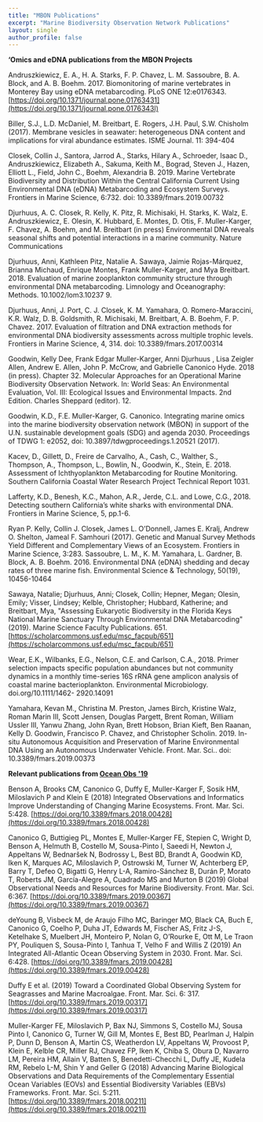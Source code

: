 ```yaml
---
title: "MBON Publications"
excerpt: "Marine Biodiversity Observation Network Publications"
layout: single
author_profile: false
---
```

**‘Omics and eDNA publications from the MBON Projects**

Andruszkiewicz, E. A., H. A. Starks, F. P. Chavez, L. M. Sassoubre, B. A. Block, and A. B. Boehm. 2017\. Biomonitoring of marine vertebrates in Monterey Bay using eDNA metabarcoding. PLoS ONE 12:e0176343\. [https://doi.org/10.1371/journal.pone.01763431](https://doi.org/10.1371/journal.pone.0176343l)

Biller, S.J., L.D. McDaniel, M. Breitbart, E. Rogers, J.H. Paul, S.W. Chisholm (2017). Membrane vesicles in seawater: heterogeneous DNA content and implications for viral abundance estimates. ISME Journal. 11: 394-404

Closek, Collin J., Santora, Jarrod A., Starks, Hilary A., Schroeder, Isaac D., Andruszkiewicz, Elizabeth A., Sakuma, Keith M., Bograd, Steven J., Hazen, Elliott L., Field, John C., Boehm, Alexandria B. 2019\. Marine Vertebrate Biodiversity and Distribution Within the Central California Current Using Environmental DNA (eDNA) Metabarcoding and Ecosystem Surveys. Frontiers in Marine Science, 6:732\. doi: 10.3389/fmars.2019.00732

Djurhuus, A. C. Closek, R. Kelly, K. Pitz, R. Michisaki, H. Starks, K. Walz, E. Andruszkiewicz, E. Olesin, K. Hubbard, E. Montes, D. Otis, F. Muller-Karger, F. Chavez, A. Boehm, and M. Breitbart (in press) Environmental DNA reveals seasonal shifts and potential interactions in a marine community. Nature Communications

Djurhuus, Anni, Kathleen Pitz, Natalie A. Sawaya, Jaimie Rojas-Márquez, Brianna Michaud, Enrique Montes, Frank Muller-Karger, and Mya Breitbart. 2018\. Evaluation of marine zooplankton community structure through environmental DNA metabarcoding. Limnology and Oceanography: Methods. 10.1002/lom3.10237 9\.

Djurhuus, Anni, J. Port, C. J. Closek, K. M. Yamahara, O. Romero-Maraccini, K.R. Walz, D. B. Goldsmith, R. Michisaki, M. Breitbart, A. B. Boehm, F. P. Chavez. 2017\. Evaluation of filtration and DNA extraction methods for environmental DNA biodiversity assessments across multiple trophic levels. Frontiers in Marine Science, 4, 314\. doi: 10.3389/fmars.2017.00314

Goodwin, Kelly Dee, Frank Edgar Muller-Karger, Anni Djurhuus , Lisa Zeigler Allen, Andrew E. Allen, John P. McCrow, and Gabrielle Canonico Hyde. 2018 (in press). Chapter 32\. Molecular Approaches for an Operational Marine Biodiversity Observation Network. In: World Seas: An Environmental Evaluation, Vol. III: Ecological Issues and Environmental Impacts. 2nd Edition. Charles Sheppard (editor). 12\.

Goodwin, K.D., F.E. Muller-Karger, G. Canonico. Integrating marine omics into the marine biodiversity observation network (MBON) in support of the U.N. sustainable development goals (SDG) and agenda 2030\. Proceedings of TDWG 1: e2052, doi: 10.3897/tdwgproceedings.1.20521 (2017).

Kacev, D., Gillett, D., Freire de Carvalho, A., Cash, C., Walther, S., Thompson, A., Thompson, L., Bowlin, N., Goodwin, K., Stein, E. 2018\. Assessment of Ichthyoplankton Metabarcoding for Routine Monitoring. Southern California Coastal Water Research Project Technical Report 1031.

Lafferty, K.D., Benesh, K.C., Mahon, A.R., Jerde, C.L. and Lowe, C.G., 2018\. Detecting southern California’s white sharks with environmental DNA. Frontiers in Marine Science, 5, pp.1-6.

Ryan P. Kelly, Collin J. Closek, James L. O’Donnell, James E. Kralj, Andrew O. Shelton, Jameal F. Samhouri (2017). Genetic and Manual Survey Methods Yield Different and Complementary Views of an Ecosystem. Frontiers in Marine Science, 3:283.
Sassoubre, L. M., K. M. Yamahara, L. Gardner, B. Block, A. B. Boehm. 2016\. Environmental DNA (eDNA) shedding and decay rates of three marine fish. Environmental Science & Technology, 50(19), 10456-10464

Sawaya, Natalie; Djurhuus, Anni; Closek, Collin; Hepner, Megan; Olesin, Emily; Visser, Lindsey; Kelble, Christopher; Hubbard, Katherine; and Breitbart, Mya, "Assessing Eukaryotic Biodiversity in the Florida Keys National Marine Sanctuary Through Environmental DNA Metabarcoding" (2019). Marine Science Faculty Publications. 651\. [https://scholarcommons.usf.edu/msc_facpub/651](https://scholarcommons.usf.edu/msc_facpub/651)

Wear, E.K., Wilbanks, E.G., Nelson, C.E. and Carlson, C.A., 2018\. Primer selection impacts specific population abundances but not community dynamics in a monthly time-series 16S rRNA gene amplicon analysis of coastal marine bacterioplankton. Environmental Microbiology. doi.org/10.1111/1462- 2920.14091

Yamahara, Kevan M., Christina M. Preston, James Birch, Kristine Walz, Roman Marin III, Scott Jensen, Douglas Pargett, Brent Roman, William Ussler III, Yanwu Zhang, John Ryan, Brett Hobson, Brian Kieft, Ben Raanan, Kelly D. Goodwin, Francisco P. Chavez, and Christopher Scholin. 2019\. In-situ Autonomous Acquisition and Preservation of Marine Environmental DNA Using an Autonomous Underwater Vehicle. Front. Mar. Sci.. doi: 10.3389/fmars.2019.00373

**Relevant publications from [Ocean Obs '19](http://www.oceanobs19.net)**

Benson A, Brooks CM, Canonico G, Duffy E, Muller-Karger F, Sosik HM, Miloslavich P and Klein E (2018) Integrated Observations and Informatics Improve Understanding of Changing Marine Ecosystems. Front. Mar. Sci. 5:428\. [https://doi.org/10.3389/fmars.2018.00428](https://doi.org/10.3389/fmars.2018.00428)

Canonico G, Buttigieg PL, Montes E, Muller-Karger FE, Stepien C, Wright D, Benson A, Helmuth B, Costello M, Sousa-Pinto I, Saeedi H, Newton J, Appeltans W, Bednaršek N, Bodrossy L, Best BD, Brandt A, Goodwin KD, Iken K, Marques AC, Miloslavich P, Ostrowski M, Turner W, Achterberg EP, Barry T, Defeo O, Bigatti G, Henry L-A, Ramiro-Sánchez B, Durán P, Morato T, Roberts JM, García-Alegre A, Cuadrado MS and Murton B (2019) Global Observational Needs and Resources for Marine Biodiversity. Front. Mar. Sci. 6:367\. [https://doi.org/10.3389/fmars.2019.00367](https://doi.org/10.3389/fmars.2019.00367)

deYoung B, Visbeck M, de Araujo Filho MC, Baringer MO, Black CA, Buch E, Canonico G, Coelho P, Duha JT, Edwards M, Fischer AS, Fritz J-S, Ketelhake S, Muelbert JH, Monteiro P, Nolan G, O’Rourke E, Ott M, Le Traon PY, Pouliquen S, Sousa-Pinto I, Tanhua T, Velho F and Willis Z (2019) An Integrated All-Atlantic Ocean Observing System in 2030. Front. Mar. Sci. 6:428\. [https://doi.org/10.3389/fmars.2019.00428](https://doi.org/10.3389/fmars.2019.00428)

Duffy E et al. (2019)  Toward a Coordinated Global Observing System for Seagrasses and Marine Macroalgae. Front. Mar. Sci. 6: 317\. [https://doi.org/10.3389/fmars.2019.00317](https://doi.org/10.3389/fmars.2019.00317)

Muller-Karger FE, Miloslavich P, Bax NJ, Simmons S, Costello MJ, Sousa Pinto I, Canonico G, Turner W, Gill M, Montes E, Best BD, Pearlman J, Halpin P, Dunn D, Benson A, Martin CS, Weatherdon LV, Appeltans W, Provoost P, Klein E, Kelble CR, Miller RJ, Chavez FP, Iken K, Chiba S, Obura D, Navarro LM, Pereira HM, Allain V, Batten S, Benedetti-Checchi L, Duffy JE, Kudela RM, Rebelo L-M, Shin Y and Geller G (2018) Advancing Marine Biological Observations and Data Requirements of the Complementary Essential Ocean Variables (EOVs) and Essential Biodiversity Variables (EBVs) Frameworks. Front. Mar. Sci. 5:211\. [https://doi.org/10.3389/fmars.2018.00211](https://doi.org/10.3389/fmars.2018.00211)
